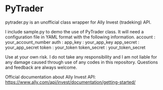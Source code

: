 # PyTrader
pytrader.py is an unofficial class wrapper for Ally Invest (tradeking) API.

I include sample.py to demo the use of PyTrader class. It will need a configuration file in YAML format with the following information.
account : your_account_number
auth :
    app_key : your_app_key
    app_secret : your_app_secret
    token : your_token
    token_secret : your_token_secret

Use at your own risk. I do not take any responsibility and I am not liable for any damage caused through use of any codes in this repository. Questions and feedback are always welcome.

Official documentation about Ally Invest API:
https://www.ally.com/api/invest/documentation/getting-started/
